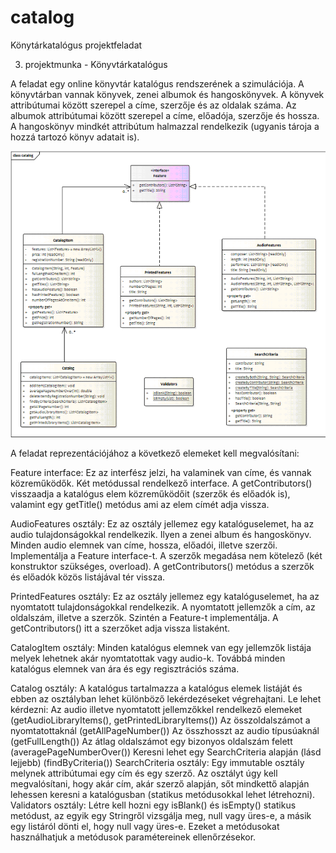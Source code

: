# catalog
Könytárkatalógus projektfeladat

3. projektmunka - Könyvtárkatalógus

A feladat egy online könyvtár katalógus rendszerének a szimulációja. A könyvtárban vannak könyvek, zenei albumok és hangoskönyvek. A könyvek attribútumai között szerepel a címe, szerzője és az oldalak száma. Az albumok attribútumai között szerepel a címe, előadója, szerzője és hossza. A hangoskönyv mindkét attribútum halmazzal rendelkezik (ugyanis tároja a hozzá tartozó könyv adatait is).

![catalog_UML.png](catalog_UML.png)

A feladat reprezentációjához a következő elemeket kell megvalósítani:

Feature interface: 
Ez az interfész jelzi, ha valaminek van címe, és vannak közreműködők. Két metódussal rendelkező interface. A getContributors() visszaadja a katalógus elem közreműködőit (szerzők és előadók is), valamint egy getTitle() metódus ami az elem címét adja vissza.

AudioFeatures osztály: 
Ez az osztály jellemez egy katalóguselemet, ha az audio tulajdonságokkal rendelkezik. Ilyen a zenei album és hangoskönyv. Minden audio elemnek van címe, hossza, előadói, illetve szerzői. Implementálja a Feature interface-t. A szerzők megadása nem kötelező (két konstruktor szükséges, overload). A getContributors() metódus a szerzők és előadók közös listájával tér vissza.

PrintedFeatures osztály: 
Ez az osztály jellemez egy katalóguselemet, ha az nyomtatott tulajdonságokkal rendelkezik. A nyomtatott jellemzők a cím, az oldalszám, illetve a szerzők. Szintén a Feature-t implementálja. A getContributors() itt a szerzőket adja vissza listaként.

CatalogItem osztály: 
Minden katalógus elemnek van egy jellemzők listája melyek lehetnek akár nyomtatottak vagy audio-k. Továbbá minden katalógus elemnek van ára és egy regisztrációs száma.

Catalog osztály: 
A katalógus tartalmazza a katalógus elemek listáját és ebben az osztályban lehet különböző lekérdezéseket végrehajtani. Le lehet kérdezni:
Az audio illetve nyomtatott jellemzőkkel rendelkező elemeket (getAudioLibraryItems(), getPrintedLibraryItems())
Az összoldalszámot a nyomtatottaknál (getAllPageNumber())
Az összhosszt az audio típusúaknál (getFullLength())
Az átlag oldalszámot egy bizonyos oldalszám felett (averagePageNumberOver())
Keresni lehet egy SearchCriteria alapján (lásd lejjebb) (findByCriteria())
SearchCriteria osztály: Egy immutable osztály melynek attribútumai egy cím és egy szerző. Az osztályt úgy kell megvalósítani, hogy akár cím, akár szerző alapján, sőt mindkettő alapján lehessen keresni a katalógusban (statikus metódusokkal lehet létrehozni).
Validators osztály: Létre kell hozni egy isBlank() és isEmpty() statikus metódust, az egyik egy Stringről vizsgálja meg, null vagy üres-e, a másik egy listáról dönti el, hogy null vagy üres-e. Ezeket a metódusokat használhatjuk a metódusok paramétereinek ellenőrzésekor.

